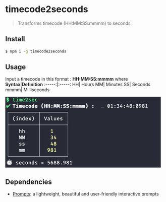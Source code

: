 # timecode2seconds
> Transforms timecode (HH:MM:SS:mmmm) to seconds

## Install 
```sh 
$ npm i -g timecode2seconds
```
## Usage 
Input a timecode in this format : **HH:MM:SS:mmmm** where 
**Syntax**|**Definition**
:-----:|:-----:
HH| Hours
MM| Minutes
SS| Seconds
mmmm| Milliseconds

![Demo](https://raw.githubusercontent.com/ihatem/timecode2seconds/master/screenshots/time2sec.png)

## Dependencies
* [Prompts](https://www.npmjs.com/package/prompts): a lightweight, beautiful and user-friendly interactive prompts
